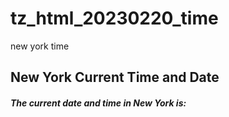 # tz_html_20230220_time
new york time

## New York Current Time and Date

##### The current date and time in New York is: 
